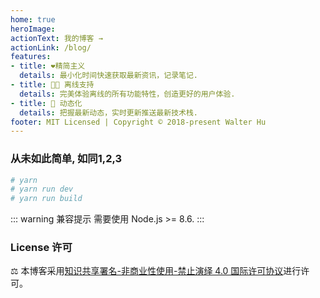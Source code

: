 ```yaml
---
home: true
heroImage:
actionText: 我的博客 →
actionLink: /blog/
features:
- title: ❤️精简主义
  details: 最小化时间快速获取最新资讯，记录笔记.
- title: 👨‍🏭 离线支持
  details: 完美体验离线的所有功能特性，创造更好的用户体验.
- title: 🎉 动态化
  details: 把握最新动态，实时更新推送最新技术栈.
footer: MIT Licensed | Copyright © 2018-present Walter Hu
---
```


### 从未如此简单, 如同1,2,3

``` bash
# yarn
# yarn run dev
# yarn run build
```

::: warning 兼容提示
需要使用 Node.js >= 8.6.
:::


### License 许可

⚖ 本博客采用[知识共享署名-非商业性使用-禁止演绎 4.0 国际许可协议](http://creativecommons.org/licenses/by-nc-nd/4.0/)进行许可。
